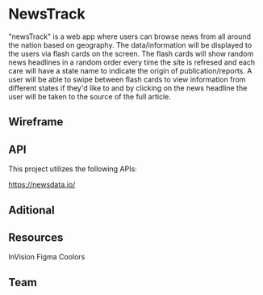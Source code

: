 # NewsTrack

"newsTrack" is a web app where users can browse news from all around the nation based on geography. The data/information will be displayed to the users via flash cards on the screen. The flash cards will show random news headlines in a random order every time the site is refresed and each care will have a state name to indicate the origin of publication/reports. A user will be able to swipe between flash cards to view information from different states if they'd like to and by clicking on the news headline the user will be taken to the source of the full article.


## Wireframe


## API
This project utilizes the following APIs:

https://newsdata.io/

## Aditional


## Resources
InVision
Figma
Coolors

## Team

